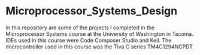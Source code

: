 # Microprocessor_Systems_Design

In this repository are some of the projects I completed in the Microprocessor Systems course at the University of Washington in Tacoma. 
IDEs used in this course were Code Composer Studio and Keil.
The microcontroller used in this course was the Tiva C series TM4C1294NCPDT.

